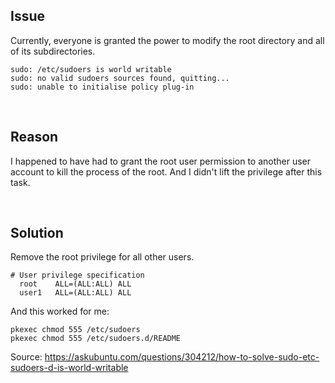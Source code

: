 ## Issue

Currently, everyone is granted the power to modify the root directory and all of its subdirectories.

    sudo: /etc/sudoers is world writable
    sudo: no valid sudoers sources found, quitting...
    sudo: unable to initialise policy plug-in

<br>

## Reason

I happened to have had to grant the root user permission to another user account to kill the process of the root. And I didn't lift the privilege after this task.    

<br>

## Solution

Remove the root privilege for all other users. 

    # User privilege specification
      root    ALL=(ALL:ALL) ALL
      user1   ALL=(ALL:ALL) ALL

And this worked for me:

    pkexec chmod 555 /etc/sudoers
    pkexec chmod 555 /etc/sudoers.d/README

Source: https://askubuntu.com/questions/304212/how-to-solve-sudo-etc-sudoers-d-is-world-writable